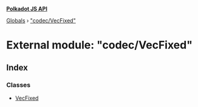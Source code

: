 **[Polkadot JS API](../README.md)**

[Globals](../globals.md) › [&quot;codec/VecFixed&quot;](_codec_vecfixed_.md)

# External module: "codec/VecFixed"

## Index

### Classes

* [VecFixed](../classes/_codec_vecfixed_.vecfixed.md)